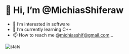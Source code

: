 # 👋 Hi, I’m @MichiasShiferaw
- 👀 I’m interested in software 
- 🌱 I’m currently learning C++
- 📫 How to reach me @michiasshif@gmail.com...

<img alt="stats" src="https://github-readme-stats.vercel.app/api/top-langs/?username=MichiasShiferaw&layout=compact"/>
<!---
MichiasShiferaw/MichiasShiferaw is a ✨ special ✨ repository because its `README.md` (this file) appears on your GitHub profile.
You can click the Preview link to take a look at your changes.
--->



<!--

Basic Format

[![Anurag's GitHub stats](https://github-readme-stats.vercel.app/api?username=MichiasShiferaw)](https://github.com/anuraghazra/github-readme-stats)

--->

<!--
https://github-readme-stats.vercel.app/api/top-langs/?username=anuraghazra)](https://github.com/anuraghazra/github-readme-stats)
Top Languages
[![Top Langs](https://github-readme-stats.vercel.app/api/top-langs/?username=MichiasShiferaw)](https://github.com/anuraghazra/github-readme-stats)


![Anurag's GitHub stats](https://github-readme-stats.vercel.app/api?username=MichiasShiferaw&show_icons=true&theme=radical)
-->
